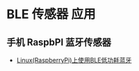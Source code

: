 # BLE 传感器 应用

## 手机 RaspbPI 蓝牙传感器

+ [Linux(RaspberryPi)上使用BLE低功耗蓝牙](https://blog.csdn.net/qq_33433070/article/details/78668105)
